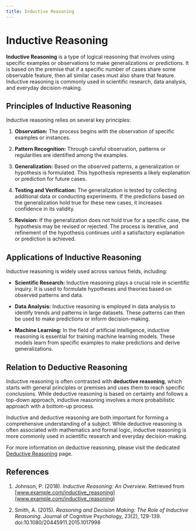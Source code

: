 ```yaml
---
title: Inductive Reasoning
---
```

# Inductive Reasoning

**Inductive Reasoning** is a type of logical reasoning that involves using specific examples or observations to make generalizations or predictions. It is based on the premise that if a specific number of cases share some observable feature, then all similar cases must also share that feature. Inductive reasoning is commonly used in scientific research, data analysis, and everyday decision-making.

## Principles of Inductive Reasoning

Inductive reasoning relies on several key principles:

1. **Observation:** The process begins with the observation of specific examples or instances.

2. **Pattern Recognition:** Through careful observation, patterns or regularities are identified among the examples.

3. **Generalization:** Based on the observed patterns, a generalization or hypothesis is formulated. This hypothesis represents a likely explanation or prediction for future cases.

4. **Testing and Verification:** The generalization is tested by collecting additional data or conducting experiments. If the predictions based on the generalization hold true for these new cases, it increases confidence in its validity.

5. **Revision:** If the generalization does not hold true for a specific case, the hypothesis may be revised or rejected. The process is iterative, and refinement of the hypothesis continues until a satisfactory explanation or prediction is achieved.

## Applications of Inductive Reasoning

Inductive reasoning is widely used across various fields, including:

- **Scientific Research:** Inductive reasoning plays a crucial role in scientific inquiry. It is used to formulate hypotheses and theories based on observed patterns and data.

- **Data Analysis:** Inductive reasoning is employed in data analysis to identify trends and patterns in large datasets. These patterns can then be used to make predictions or inform decision-making.

- **Machine Learning:** In the field of artificial intelligence, inductive reasoning is essential for training machine learning models. These models learn from specific examples to make predictions and derive generalizations.

## Relation to Deductive Reasoning

Inductive reasoning is often contrasted with **deductive reasoning**, which starts with general principles or premises and uses them to reach specific conclusions. While deductive reasoning is based on certainty and follows a top-down approach, inductive reasoning involves a more probabilistic approach with a bottom-up process.

Inductive and deductive reasoning are both important for forming a comprehensive understanding of a subject. While deductive reasoning is often associated with mathematics and formal logic, inductive reasoning is more commonly used in scientific research and everyday decision-making.

For more information on deductive reasoning, please visit the dedicated [Deductive Reasoning](Deductive_Reasoning.md) page.

## References

1. Johnson, P. (2018). *Inductive Reasoning: An Overview*. Retrieved from [www.example.com/inductive_reasoning](www.example.com/inductive_reasoning)

2. Smith, A. (2015). *Reasoning and Decision Making: The Role of Inductive Reasoning*. Journal of Cognitive Psychology, 23(2), 129-139. doi:10.1080/20445911.2015.1017998